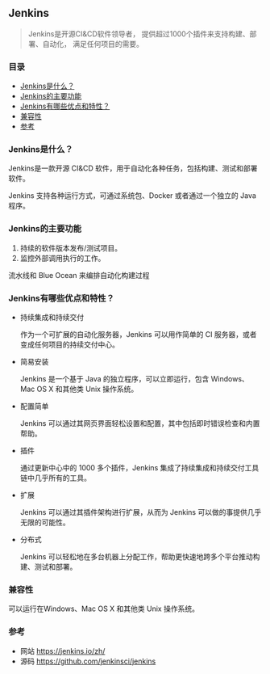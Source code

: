## Jenkins

> Jenkins是开源CI&CD软件领导者， 提供超过1000个插件来支持构建、部署、自动化， 满足任何项目的需要。

### 目录
* [Jenkins是什么？](#Jenkins是什么？)
* [Jenkins的主要功能](#Jenkins的主要功能)
* [Jenkins有哪些优点和特性？](#Jenkins有哪些优点和特性？)
* [兼容性](#兼容性)
* [参考](#参考)

### Jenkins是什么？
Jenkins是一款开源 CI&CD 软件，用于自动化各种任务，包括构建、测试和部署软件。

Jenkins 支持各种运行方式，可通过系统包、Docker 或者通过一个独立的 Java 程序。

### Jenkins的主要功能
1. 持续的软件版本发布/测试项目。
2. 监控外部调用执行的工作。

流水线和 Blue Ocean 来编排自动化构建过程

### Jenkins有哪些优点和特性？
* 持续集成和持续交付

    作为一个可扩展的自动化服务器，Jenkins 可以用作简单的 CI 服务器，或者变成任何项目的持续交付中心。

* 简易安装

    Jenkins 是一个基于 Java 的独立程序，可以立即运行，包含 Windows、Mac OS X 和其他类 Unix 操作系统。

* 配置简单
    
    Jenkins 可以通过其网页界面轻松设置和配置，其中包括即时错误检查和内置帮助。

* 插件

    通过更新中心中的 1000 多个插件，Jenkins 集成了持续集成和持续交付工具链中几乎所有的工具。

* 扩展

    Jenkins 可以通过其插件架构进行扩展，从而为 Jenkins 可以做的事提供几乎无限的可能性。

* 分布式

    Jenkins 可以轻松地在多台机器上分配工作，帮助更快速地跨多个平台推动构建、测试和部署。

### 兼容性
可以运行在Windows、Mac OS X 和其他类 Unix 操作系统。

### 参考
* 网站 https://jenkins.io/zh/
* 源码 https://github.com/jenkinsci/jenkins